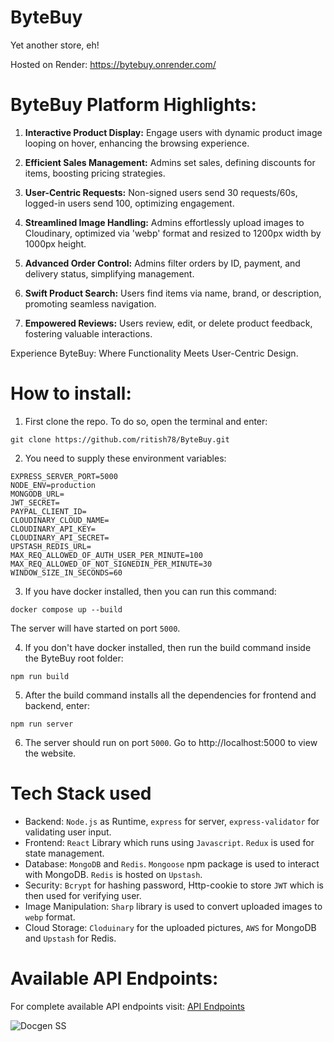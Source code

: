 # ByteBuy
Yet another store, eh!

Hosted on Render: https://bytebuy.onrender.com/

# ByteBuy Platform Highlights:

1. **Interactive Product Display:** Engage users with dynamic product image looping on hover, enhancing the browsing experience.

2. **Efficient Sales Management:** Admins set sales, defining discounts for items, boosting pricing strategies.

3. **User-Centric Requests:** Non-signed users send 30 requests/60s, logged-in users send 100, optimizing engagement.

4. **Streamlined Image Handling:** Admins effortlessly upload images to Cloudinary, optimized via 'webp' format and resized to 1200px width by 1000px height.

5. **Advanced Order Control:** Admins filter orders by ID, payment, and delivery status, simplifying management.

6. **Swift Product Search:** Users find items via name, brand, or description, promoting seamless navigation.

7. **Empowered Reviews:** Users review, edit, or delete product feedback, fostering valuable interactions.

Experience ByteBuy: Where Functionality Meets User-Centric Design.

 # How to install:
1. First clone the repo. To do so, open the terminal and enter:
```
git clone https://github.com/ritish78/ByteBuy.git
```
2. You need to supply these environment variables:
````
EXPRESS_SERVER_PORT=5000
NODE_ENV=production
MONGODB_URL=
JWT_SECRET=
PAYPAL_CLIENT_ID=
CLOUDINARY_CLOUD_NAME=
CLOUDINARY_API_KEY=
CLOUDINARY_API_SECRET=
UPSTASH_REDIS_URL=
MAX_REQ_ALLOWED_OF_AUTH_USER_PER_MINUTE=100
MAX_REQ_ALLOWED_OF_NOT_SIGNEDIN_PER_MINUTE=30
WINDOW_SIZE_IN_SECONDS=60
````
3. If you have docker installed, then you can run this command:
```
docker compose up --build
```
The server will have started on port `5000`.

4. If you don't have docker installed, then run the build command inside the ByteBuy root folder:
```
npm run build
```
5. After the build command installs all the dependencies for frontend and backend, enter:
```
npm run server
```
6. The server should run on port `5000`. Go to http://localhost:5000 to view the website.

# Tech Stack used
* Backend: `Node.js` as Runtime, `express` for server, `express-validator` for validating user input.
* Frontend: `React` Library which runs using `Javascript`. `Redux` is used for state management.
* Database: `MongoDB` and `Redis`. `Mongoose` npm package is used to interact with MongoDB. `Redis` is hosted on `Upstash`. 
* Security: `Bcrypt` for hashing password, Http-cookie to store `JWT` which is then used for verifying user.
* Image Manipulation: `Sharp` library is used to convert uploaded images to `webp` format.
* Cloud Storage: `Cloduinary` for the uploaded pictures, `AWS` for MongoDB and `Upstash` for Redis.

# Available API Endpoints:
For complete available API endpoints visit: [API Endpoints](https://brilliant-otter-4ed69e.netlify.app/)

![Docgen SS](https://github.com/ritish78/ByteBuy/assets/36816476/09db1b1d-b502-48e3-a536-a130591432f7)

